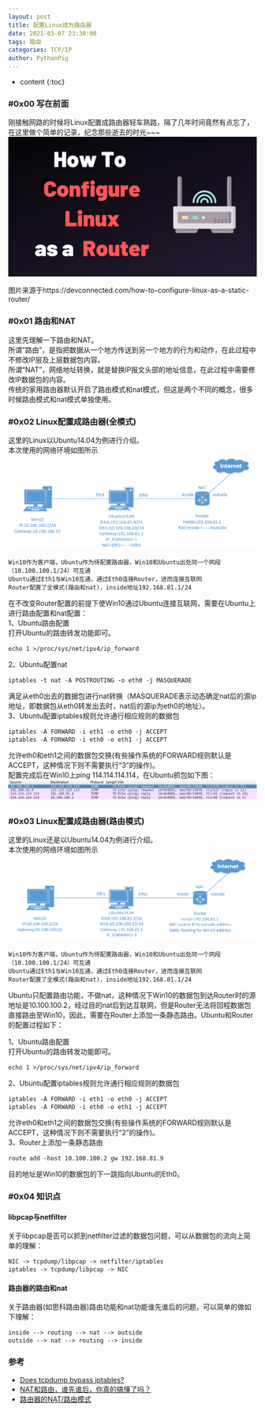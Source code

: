 ```yaml
---
layout: post
title: 配置Linux成为路由器
date: 2021-03-07 23:30:00
tags: 路由
categories: TCP/IP
author: PythonPig
---
```

* content
{:toc}

### \#0x00 写在前面
刚接触网路的时候将Linux配置成路由器轻车熟路，隔了几年时间竟然有点忘了，在这里做个简单的记录，纪念那些逝去的时光~~~  
![how to configure linux as a router](https://github.com/PythonPig/PythonPig.github.io/blob/master/images/配置linux成为路由器/how_to_configure_linux_as_a_router.png?raw=true)




图片来源于https://devconnected.com/how-to-configure-linux-as-a-static-router/

### \#0x01 路由和NAT
这里先理解一下路由和NAT。  
所谓“路由”，是指把数据从一个地方传送到另一个地方的行为和动作，在此过程中不修改IP层及上层数据包内容。  
所谓“NAT”，网络地址转换，就是替换IP报文头部的地址信息，在此过程中需要修改IP数据包的内容。  
传统的家用路由器默认开启了路由模式和nat模式，但这是两个不同的概念，很多时候路由模式和nat模式单独使用。  

### \#0x02 Linux配置成路由器(全模式)
这里的Linux以Ubuntu14.04为例进行介绍。  
本次使用的网络环境如图所示
![network structure 1](https://github.com/PythonPig/PythonPig.github.io/blob/master/images/配置linux成为路由器/network%20structure%201.PNG?raw=true)
```
Win10作为客户端，Ubuntu作为待配置路由器，Win10和Ubuntu出处同一个网段（10.100.100.1/24）可互通
Ubuntu通过Eth1与Win10互通，通过Eth0连接Router，进而连接互联网
Router配置了全模式(路由和nat)，inside地址192.168.81.1/24
```
在不改变Router配置的前提下使Win10通过Ubuntu连接互联网，需要在Ubuntu上进行路由配置和nat配置：  
1、Ubuntu路由配置  
打开Ubuntu的路由转发功能即可。
```
echo 1 >/proc/sys/net/ipv4/ip_forward
```
2、Ubuntu配置nat  
```
iptables -t nat -A POSTROUTING -o eth0 -j MASQUERADE
```
满足从eth0出去的数据包进行nat转换（MASQUERADE表示动态确定nat后的源ip地址，即数据包从eth0转发出去时，nat后的源ip为eth0的地址）。  
3、Ubuntu配置iptables规则允许通行相应规则的数据包  
```
iptables -A FORWARD -i eth1 -o eth0 -j ACCEPT
iptables -A FORWARD -i eth0 -o eth1 -j ACCEPT
```
允许eth0和eth1之间的数据包交换(有些操作系统的FORWARD规则默认是ACCEPT，这种情况下则不需要执行“3”的操作)。  
配置完成后在Win10上ping 114.114.114.114，在Ubuntu抓包如下图：
![wireshark1](https://github.com/PythonPig/PythonPig.github.io/blob/master/images/配置linux成为路由器/wireshark.png?raw=true)

### \#0x03 Linux配置成路由器(路由模式)
这里的Linux还是以Ubuntu14.04为例进行介绍。  
本次使用的网络环境如图所示
![network structure 2](https://github.com/PythonPig/PythonPig.github.io/blob/master/images/配置linux成为路由器/network%20structure%202.PNG?raw=true)
```
Win10作为客户端，Ubuntu作为待配置路由器，Win10和Ubuntu出处同一个网段（10.100.100.1/24）可互通
Ubuntu通过Eth1与Win10互通，通过Eth0连接Router，进而连接互联网
Router配置了全模式(路由和nat)，inside地址192.168.81.1/24
```
Ubuntu只配置路由功能，不做nat，这种情况下Win10的数据包到达Router时的源地址是10.100.100.2，经过目的nat后到达互联网，但是Router无法将回程数据包直接路由至Win10，因此，需要在Router上添加一条静态路由。Ubuntu和Router的配置过程如下：  
 
1、Ubuntu路由配置  
打开Ubuntu的路由转发功能即可。
```
echo 1 >/proc/sys/net/ipv4/ip_forward
```
2、Ubuntu配置iptables规则允许通行相应规则的数据包  
```
iptables -A FORWARD -i eth1 -o eth0 -j ACCEPT
iptables -A FORWARD -i eth0 -o eth1 -j ACCEPT
```
允许eth0和eth1之间的数据包交换(有些操作系统的FORWARD规则默认是ACCEPT，这种情况下则不需要执行“2”的操作)。  
3、Router上添加一条静态路由  
```
route add -host 10.100.100.2 gw 192.168.81.9
```
目的地址是Win10的数据包的下一跳指向Ubuntu的Eth0。  
### \#0x04 知识点
#### libpcap与netfilter
关于libpcap是否可以抓到netfilter过滤的数据包问题，可以从数据包的流向上简单的理解：
```
NIC -> tcpdump/libpcap -> netfilter/iptables
iptables -> tcpdump/libpcap -> NIC 
```

#### 路由器的路由和nat
关于路由器(如思科路由器)路由功能和nat功能谁先谁后的问题，可以简单的做如下理解：
```
inside --> routing --> nat --> outside
outside --> nat --> routing --> inside
```
### 参考
* [Does tcpdump bypass iptables?](https://superuser.com/questions/925286/does-tcpdump-bypass-iptables)
* [NAT和路由，谁先谁后，你真的搞懂了吗？](https://zhuanlan.zhihu.com/p/49255466)
* [路由器的NAT/路由模式](https://www.jianshu.com/p/c1500b969e64)
